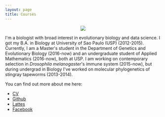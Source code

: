 ```yaml
---
layout: page
title: Courses
---
```


<!--<p class="message">
  Hey there! This page is included as an example. Feel free to customize it for your own use upon downloading. Carry on!
</p-->
<center><img src="http://mufernando.github.io/public/murillofr.jpg"></center>

I'm a biologist with broad interest in evolutionary biology and data science. I got my B.A. in Biology at University of Sao Paulo (USP) (2012-2015). Currently, I am a Master's student in the Department of Genetics and Evolutionary Biology (2016-now) and an undergraduate student of Applied Mathematics (2016-now), both at USP. I am working on contemporary selection in <i>Drosophila melanogaster</i>'s immune system (2015-now), but during undergrad in Biology I've worked on molecular phylogenetics of stingray tapeworms (2013-2014).

You can find out more about me here:

* [CV](http://mufernando.github.io/public/murillo_cv.pdf)
* [Github](github.com/mufernando)
* [Lattes](http://lattes.cnpq.br/8568338838378530)
* [Facebook](https://www.facebook.com/murillofernandor)
